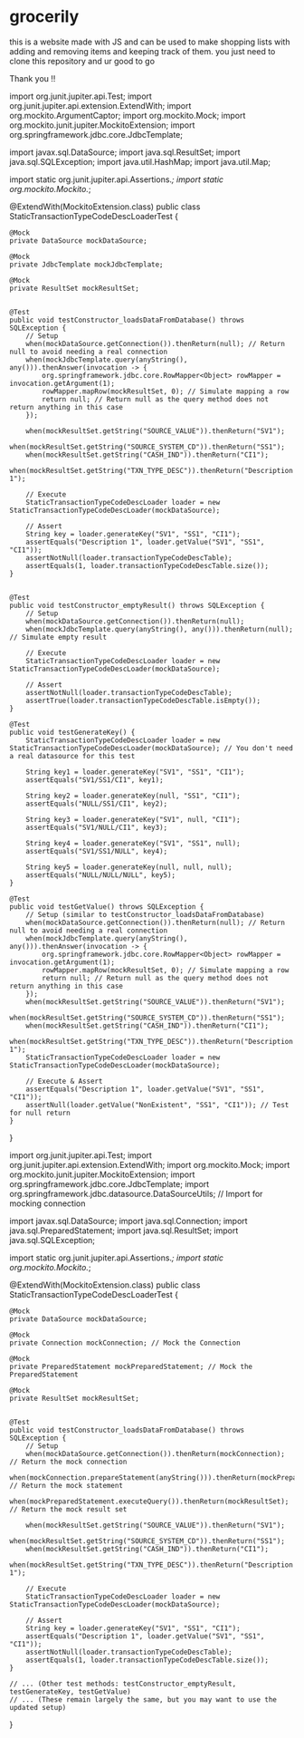 # grocerily
this is a website made with JS and can be used to make shopping lists with adding and removing items and keeping track of them.
you just need to clone this repository and ur good to go 


Thank you !!




import org.junit.jupiter.api.Test;
import org.junit.jupiter.api.extension.ExtendWith;
import org.mockito.ArgumentCaptor;
import org.mockito.Mock;
import org.mockito.junit.jupiter.MockitoExtension;
import org.springframework.jdbc.core.JdbcTemplate;

import javax.sql.DataSource;
import java.sql.ResultSet;
import java.sql.SQLException;
import java.util.HashMap;
import java.util.Map;

import static org.junit.jupiter.api.Assertions.*;
import static org.mockito.Mockito.*;

@ExtendWith(MockitoExtension.class)
public class StaticTransactionTypeCodeDescLoaderTest {

    @Mock
    private DataSource mockDataSource;

    @Mock
    private JdbcTemplate mockJdbcTemplate;

    @Mock
    private ResultSet mockResultSet;


    @Test
    public void testConstructor_loadsDataFromDatabase() throws SQLException {
        // Setup
        when(mockDataSource.getConnection()).thenReturn(null); // Return null to avoid needing a real connection
        when(mockJdbcTemplate.query(anyString(), any())).thenAnswer(invocation -> {
            org.springframework.jdbc.core.RowMapper<Object> rowMapper = invocation.getArgument(1);
            rowMapper.mapRow(mockResultSet, 0); // Simulate mapping a row
            return null; // Return null as the query method does not return anything in this case
        });

        when(mockResultSet.getString("SOURCE_VALUE")).thenReturn("SV1");
        when(mockResultSet.getString("SOURCE_SYSTEM_CD")).thenReturn("SS1");
        when(mockResultSet.getString("CASH_IND")).thenReturn("CI1");
        when(mockResultSet.getString("TXN_TYPE_DESC")).thenReturn("Description 1");

        // Execute
        StaticTransactionTypeCodeDescLoader loader = new StaticTransactionTypeCodeDescLoader(mockDataSource);

        // Assert
        String key = loader.generateKey("SV1", "SS1", "CI1");
        assertEquals("Description 1", loader.getValue("SV1", "SS1", "CI1"));
        assertNotNull(loader.transactionTypeCodeDescTable);
        assertEquals(1, loader.transactionTypeCodeDescTable.size());
    }


    @Test
    public void testConstructor_emptyResult() throws SQLException {
        // Setup
        when(mockDataSource.getConnection()).thenReturn(null);
        when(mockJdbcTemplate.query(anyString(), any())).thenReturn(null); // Simulate empty result

        // Execute
        StaticTransactionTypeCodeDescLoader loader = new StaticTransactionTypeCodeDescLoader(mockDataSource);

        // Assert
        assertNotNull(loader.transactionTypeCodeDescTable);
        assertTrue(loader.transactionTypeCodeDescTable.isEmpty());
    }

    @Test
    public void testGenerateKey() {
        StaticTransactionTypeCodeDescLoader loader = new StaticTransactionTypeCodeDescLoader(mockDataSource); // You don't need a real datasource for this test

        String key1 = loader.generateKey("SV1", "SS1", "CI1");
        assertEquals("SV1/SS1/CI1", key1);

        String key2 = loader.generateKey(null, "SS1", "CI1");
        assertEquals("NULL/SS1/CI1", key2);

        String key3 = loader.generateKey("SV1", null, "CI1");
        assertEquals("SV1/NULL/CI1", key3);

        String key4 = loader.generateKey("SV1", "SS1", null);
        assertEquals("SV1/SS1/NULL", key4);

        String key5 = loader.generateKey(null, null, null);
        assertEquals("NULL/NULL/NULL", key5);
    }

    @Test
    public void testGetValue() throws SQLException {
        // Setup (similar to testConstructor_loadsDataFromDatabase)
        when(mockDataSource.getConnection()).thenReturn(null); // Return null to avoid needing a real connection
        when(mockJdbcTemplate.query(anyString(), any())).thenAnswer(invocation -> {
            org.springframework.jdbc.core.RowMapper<Object> rowMapper = invocation.getArgument(1);
            rowMapper.mapRow(mockResultSet, 0); // Simulate mapping a row
            return null; // Return null as the query method does not return anything in this case
        });
        when(mockResultSet.getString("SOURCE_VALUE")).thenReturn("SV1");
        when(mockResultSet.getString("SOURCE_SYSTEM_CD")).thenReturn("SS1");
        when(mockResultSet.getString("CASH_IND")).thenReturn("CI1");
        when(mockResultSet.getString("TXN_TYPE_DESC")).thenReturn("Description 1");
        StaticTransactionTypeCodeDescLoader loader = new StaticTransactionTypeCodeDescLoader(mockDataSource);

        // Execute & Assert
        assertEquals("Description 1", loader.getValue("SV1", "SS1", "CI1"));
        assertNull(loader.getValue("NonExistent", "SS1", "CI1")); // Test for null return
    }
}









import org.junit.jupiter.api.Test;
import org.junit.jupiter.api.extension.ExtendWith;
import org.mockito.Mock;
import org.mockito.junit.jupiter.MockitoExtension;
import org.springframework.jdbc.core.JdbcTemplate;
import org.springframework.jdbc.datasource.DataSourceUtils; // Import for mocking connection

import javax.sql.DataSource;
import java.sql.Connection;
import java.sql.PreparedStatement;
import java.sql.ResultSet;
import java.sql.SQLException;

import static org.junit.jupiter.api.Assertions.*;
import static org.mockito.Mockito.*;

@ExtendWith(MockitoExtension.class)
public class StaticTransactionTypeCodeDescLoaderTest {

    @Mock
    private DataSource mockDataSource;

    @Mock
    private Connection mockConnection; // Mock the Connection
    
    @Mock
    private PreparedStatement mockPreparedStatement; // Mock the PreparedStatement

    @Mock
    private ResultSet mockResultSet;


    @Test
    public void testConstructor_loadsDataFromDatabase() throws SQLException {
        // Setup
        when(mockDataSource.getConnection()).thenReturn(mockConnection); // Return the mock connection
        when(mockConnection.prepareStatement(anyString())).thenReturn(mockPreparedStatement); // Return the mock statement
        when(mockPreparedStatement.executeQuery()).thenReturn(mockResultSet); // Return the mock result set

        when(mockResultSet.getString("SOURCE_VALUE")).thenReturn("SV1");
        when(mockResultSet.getString("SOURCE_SYSTEM_CD")).thenReturn("SS1");
        when(mockResultSet.getString("CASH_IND")).thenReturn("CI1");
        when(mockResultSet.getString("TXN_TYPE_DESC")).thenReturn("Description 1");

        // Execute
        StaticTransactionTypeCodeDescLoader loader = new StaticTransactionTypeCodeDescLoader(mockDataSource);

        // Assert
        String key = loader.generateKey("SV1", "SS1", "CI1");
        assertEquals("Description 1", loader.getValue("SV1", "SS1", "CI1"));
        assertNotNull(loader.transactionTypeCodeDescTable);
        assertEquals(1, loader.transactionTypeCodeDescTable.size());
    }

    // ... (Other test methods: testConstructor_emptyResult, testGenerateKey, testGetValue)
    // ... (These remain largely the same, but you may want to use the updated setup)
}
